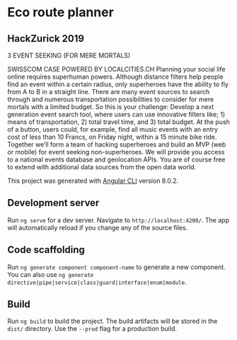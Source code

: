 # Eco route planner

## HackZurick 2019

3 EVENT SEEKING (FOR MERE MORTALS)

SWISSCOM CASE POWERED BY LOCALCITIES.CH
Planning your social life online requires superhuman powers. Although distance filters help people find an event within a certain radius, only superheroes have the ability to fly from A to B in a straight line. There are many event sources to search through and numerous transportation possibilities to consider for mere mortals with a limited budget. So this is your challenge: Develop a next generation event search tool, where users can use innovative filters like; 1) means of transportation, 2) total travel time, and 3) total budget. At the push of a button, users could, for example, find all music events with an entry cost of less than 10 Francs, on Friday night, within a 15 minute bike ride. Together we’ll form a team of hacking superheroes and build an MVP (web or mobile) for event seeking non-superheroes. We will provide you access to a national events database and geolocation APIs. You are of course free to extend with additional data sources from the open data world.


This project was generated with [Angular CLI](https://github.com/angular/angular-cli) version 8.0.2.

## Development server

Run `ng serve` for a dev server. Navigate to `http://localhost:4200/`. The app will automatically reload if you change any of the source files.

## Code scaffolding

Run `ng generate component component-name` to generate a new component. You can also use `ng generate directive|pipe|service|class|guard|interface|enum|module`.

## Build

Run `ng build` to build the project. The build artifacts will be stored in the `dist/` directory. Use the `--prod` flag for a production build.
